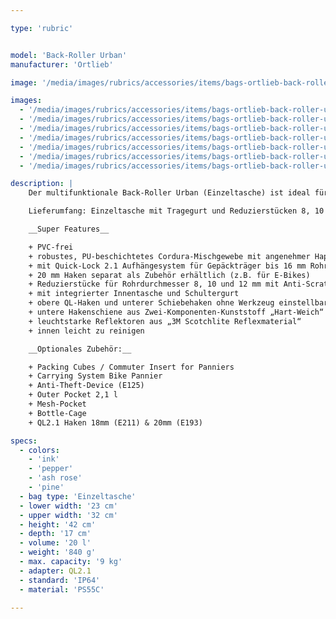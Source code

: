 ```yaml
---

type: 'rubric'


model: 'Back-Roller Urban'
manufacturer: 'Ortlieb'

image: '/media/images/rubrics/accessories/items/bags-ortlieb-back-roller-urban_01.jpg'

images:
  - '/media/images/rubrics/accessories/items/bags-ortlieb-back-roller-urban_02.jpg'
  - '/media/images/rubrics/accessories/items/bags-ortlieb-back-roller-urban_03.jpg'
  - '/media/images/rubrics/accessories/items/bags-ortlieb-back-roller-urban_04.jpg'
  - '/media/images/rubrics/accessories/items/bags-ortlieb-back-roller-urban_05.jpg'
  - '/media/images/rubrics/accessories/items/bags-ortlieb-back-roller-urban_06.jpg'
  - '/media/images/rubrics/accessories/items/bags-ortlieb-back-roller-urban_07.jpg'
  - '/media/images/rubrics/accessories/items/bags-ortlieb-back-roller-urban_08.jpg'

description: |
    Der multifunktionale Back-Roller Urban (Einzeltasche) ist ideal für alle, die eine geräumige, wasserdichte Tasche für den Weg zu Arbeit, Uni oder Schule benötigen. Passend zum Casual- oder Business- Outfit, ist die Tasche aus einem Cordura-Mix im textilen Look gefertigt. Dank der PU-Beschichtung auf der Innenseite ist sie trotzdem absolut wasserdicht. Ein schnelles und unkompliziertes Befestigen am Gepäckträger gewährleistet das praktische Quick-Lock Halterungssystem. Eine fest montierte Innentasche, bestehend aus Hauptfach und Netztasche mit Reißverschluss sorgt für Ordnung und Übersicht. Mit dem Schultergurt lässt sich der Back-Roller Urban bequem als Umhängetasche tragen.

    Lieferumfang: Einzeltasche mit Tragegurt und Reduzierstücken 8, 10 und 12 mm (je Größe 1 Paar)

    __Super Features__

    + PVC-frei
    + robustes, PU-beschichtetes Cordura-Mischgewebe mit angenehmer Haptik
    + mit Quick-Lock 2.1 Aufhängesystem für Gepäckträger bis 16 mm Rohrdurchmesser
    + 20 mm Haken separat als Zubehör erhältlich (z.B. für E-Bikes)
    + Reduzierstücke für Rohrdurchmesser 8, 10 und 12 mm mit Anti-Scratch-Funktion zum Schutz des Gepäckträgers liegen bei
    + mit integrierter Innentasche und Schultergurt
    + obere QL-Haken und unterer Schiebehaken ohne Werkzeug einstellbar
    + untere Hakenschiene aus Zwei-Komponenten-Kunststoff „Hart-Weich“ mit Anti-Scratch-Funktion zum Schutz des Gepäckträgers
    + leuchtstarke Reflektoren aus „3M Scotchlite Reflexmaterial“
    + innen leicht zu reinigen

    __Optionales Zubehör:__

    + Packing Cubes / Commuter Insert for Panniers
    + Carrying System Bike Pannier
    + Anti-Theft-Device (E125)
    + Outer Pocket 2,1 l
    + Mesh-Pocket
    + Bottle-Cage
    + QL2.1 Haken 18mm (E211) & 20mm (E193)

specs:
  - colors:
    - 'ink'
    - 'pepper'
    - 'ash rose'
    - 'pine'
  - bag type: 'Einzeltasche'
  - lower width: '23 cm'
  - upper width: '32 cm'
  - height: '42 cm'
  - depth: '17 cm'
  - volume: '20 l'
  - weight: '840 g'
  - max. capacity: '9 kg'
  - adapter: QL2.1
  - standard: 'IP64'
  - material: 'PS55C'

---
```

